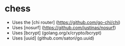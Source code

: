 # chess

- Uses the [chi router] (https://github.com/go-chi/chi)
- Uses [nosurf] (https://github.com/justinas/nosurf)
- Uses [bcrypt] (golang.org/x/crypto/bcrypt)
- Uses [uuid] (github.com/satori/go.uuid)
